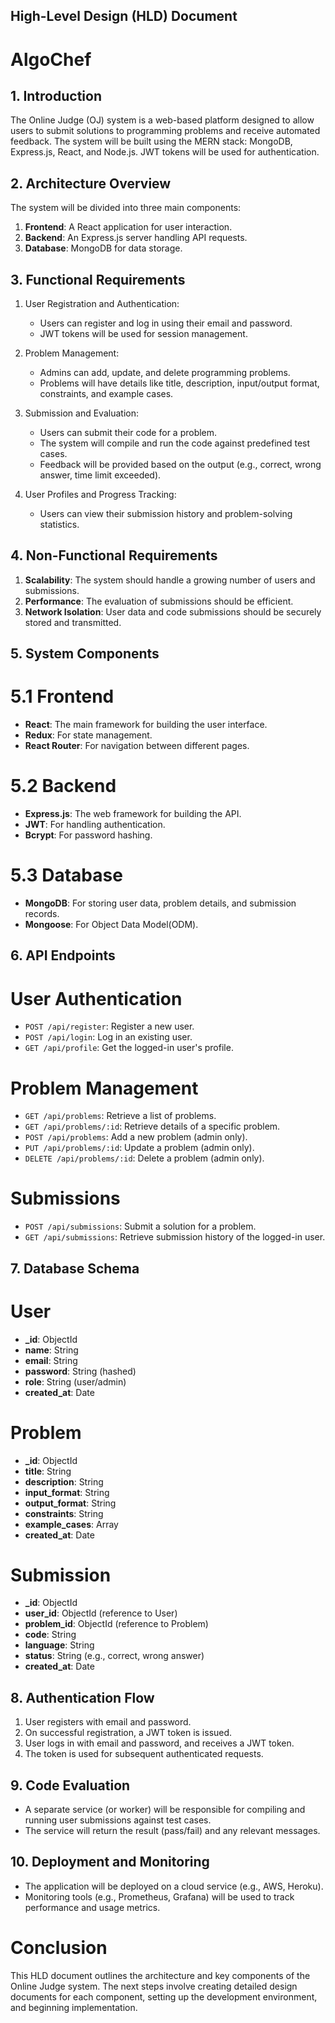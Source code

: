 ## High-Level Design (HLD) Document

# AlgoChef

## 1. Introduction

The Online Judge (OJ) system is a web-based platform designed to allow users to submit solutions to programming problems and receive automated feedback. The system will be built using the MERN stack: MongoDB, Express.js, React, and Node.js. JWT tokens will be used for authentication.

## 2. Architecture Overview

The system will be divided into three main components:

1. **Frontend**: A React application for user interaction.
2. **Backend**: An Express.js server handling API requests.
3. **Database**: MongoDB for data storage.

## 3. Functional Requirements

1. User Registration and Authentication:

   - Users can register and log in using their email and password.
   - JWT tokens will be used for session management.

2. Problem Management:

   - Admins can add, update, and delete programming problems.
   - Problems will have details like title, description, input/output format, constraints, and example cases.

3. Submission and Evaluation:

   - Users can submit their code for a problem.
   - The system will compile and run the code against predefined test cases.
   - Feedback will be provided based on the output (e.g., correct, wrong answer, time limit exceeded).

4. User Profiles and Progress Tracking:
   - Users can view their submission history and problem-solving statistics.

## 4. Non-Functional Requirements

1. **Scalability**: The system should handle a growing number of users and submissions.
2. **Performance**: The evaluation of submissions should be efficient.
3. **Network Isolation**: User data and code submissions should be securely stored and transmitted.

## 5. System Components

# 5.1 Frontend

- **React**: The main framework for building the user interface.
- **Redux**: For state management.
- **React Router**: For navigation between different pages.

# 5.2 Backend

- **Express.js**: The web framework for building the API.
- **JWT**: For handling authentication.
- **Bcrypt**: For password hashing.

# 5.3 Database

- **MongoDB**: For storing user data, problem details, and submission records.
- **Mongoose**: For Object Data Model(ODM).

## 6. API Endpoints

# User Authentication

- `POST /api/register`: Register a new user.
- `POST /api/login`: Log in an existing user.
- `GET /api/profile`: Get the logged-in user's profile.

# Problem Management

- `GET /api/problems`: Retrieve a list of problems.
- `GET /api/problems/:id`: Retrieve details of a specific problem.
- `POST /api/problems`: Add a new problem (admin only).
- `PUT /api/problems/:id`: Update a problem (admin only).
- `DELETE /api/problems/:id`: Delete a problem (admin only).

# Submissions

- `POST /api/submissions`: Submit a solution for a problem.
- `GET /api/submissions`: Retrieve submission history of the logged-in user.

## 7. Database Schema

# User

- **\_id**: ObjectId
- **name**: String
- **email**: String
- **password**: String (hashed)
- **role**: String (user/admin)
- **created_at**: Date

# Problem

- **\_id**: ObjectId
- **title**: String
- **description**: String
- **input_format**: String
- **output_format**: String
- **constraints**: String
- **example_cases**: Array
- **created_at**: Date

# Submission

- **\_id**: ObjectId
- **user_id**: ObjectId (reference to User)
- **problem_id**: ObjectId (reference to Problem)
- **code**: String
- **language**: String
- **status**: String (e.g., correct, wrong answer)
- **created_at**: Date

## 8. Authentication Flow

1. User registers with email and password.
2. On successful registration, a JWT token is issued.
3. User logs in with email and password, and receives a JWT token.
4. The token is used for subsequent authenticated requests.

## 9. Code Evaluation

- A separate service (or worker) will be responsible for compiling and running user submissions against test cases.
- The service will return the result (pass/fail) and any relevant messages.

## 10. Deployment and Monitoring

- The application will be deployed on a cloud service (e.g., AWS, Heroku).
- Monitoring tools (e.g., Prometheus, Grafana) will be used to track performance and usage metrics.

# Conclusion

This HLD document outlines the architecture and key components of the Online Judge system. The next steps involve creating detailed design documents for each component, setting up the development environment, and beginning implementation.
